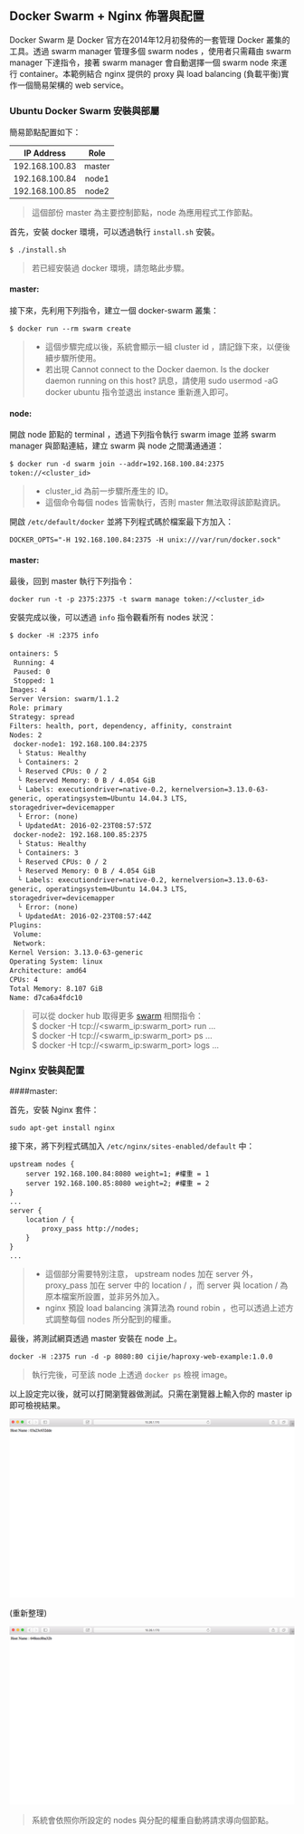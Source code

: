 ## Docker Swarm + Nginx 佈署與配置

Docker Swarm 是 Docker 官方在2014年12月初發佈的一套管理 Docker 叢集的工具。透過 swarm manager 管理多個 swarm nodes ，使用者只需藉由 swarm manager 下達指令，接著 swarm manager 會自動選擇一個 swarm node 來運行 container。本範例結合 nginx 提供的 proxy 與 load balancing (負載平衡)實作一個簡易架構的 web service。


### Ubuntu Docker Swarm 安裝與部屬

簡易節點配置如下：

| IP Address    | Role   |
|:-------------:|:------:|
| 192.168.100.83| master |
| 192.168.100.84| node1  |
| 192.168.100.85| node2  |

> 這個部份 master 為主要控制節點，node 為應用程式工作節點。


首先，安裝 docker 環境，可以透過執行 `install.sh` 安裝。

```
$ ./install.sh
```
> 若已經安裝過 docker 環境，請忽略此步驟。

#### master:

接下來，先利用下列指令，建立一個 docker-swarm 叢集：

```
$ docker run --rm swarm create
```

> * 這個步驟完成以後，系統會顯示一組 cluster id ，請記錄下來，以便後續步驟所使用。
> * 若出現 Cannot connect to the Docker daemon. Is the docker daemon running on this host? 訊息，請使用 sudo usermod -aG docker ubuntu 指令並退出 instance 重新進入即可。

#### node:

開啟 node 節點的 terminal ，透過下列指令執行 swarm image 並將 swarm manager 與節點連結，建立 swarm 與 node 之間溝通通道：

```
$ docker run -d swarm join --addr=192.168.100.84:2375 token://<cluster_id>
```

> + cluster_id 為前一步驟所產生的 ID。
> + 這個命令每個 nodes 皆需執行，否則 master 無法取得該節點資訊。

開啟 `/etc/default/docker` 並將下列程式碼於檔案最下方加入：

```
DOCKER_OPTS="-H 192.168.100.84:2375 -H unix:///var/run/docker.sock"
```

#### master:

最後，回到 master 執行下列指令：

```
docker run -t -p 2375:2375 -t swarm manage token://<cluster_id>
```

安裝完成以後，可以透過 `info` 指令觀看所有 nodes 狀況：

```
$ docker -H :2375 info

ontainers: 5
 Running: 4
 Paused: 0
 Stopped: 1
Images: 4
Server Version: swarm/1.1.2
Role: primary
Strategy: spread
Filters: health, port, dependency, affinity, constraint
Nodes: 2
 docker-node1: 192.168.100.84:2375
  └ Status: Healthy
  └ Containers: 2
  └ Reserved CPUs: 0 / 2
  └ Reserved Memory: 0 B / 4.054 GiB
  └ Labels: executiondriver=native-0.2, kernelversion=3.13.0-63-generic, operatingsystem=Ubuntu 14.04.3 LTS, storagedriver=devicemapper
  └ Error: (none)
  └ UpdatedAt: 2016-02-23T08:57:57Z
 docker-node2: 192.168.100.85:2375
  └ Status: Healthy
  └ Containers: 3
  └ Reserved CPUs: 0 / 2
  └ Reserved Memory: 0 B / 4.054 GiB
  └ Labels: executiondriver=native-0.2, kernelversion=3.13.0-63-generic, operatingsystem=Ubuntu 14.04.3 LTS, storagedriver=devicemapper
  └ Error: (none)
  └ UpdatedAt: 2016-02-23T08:57:44Z
Plugins:
 Volume:
 Network:
Kernel Version: 3.13.0-63-generic
Operating System: linux
Architecture: amd64
CPUs: 4
Total Memory: 8.107 GiB
Name: d7ca6a4fdc10
```

> 可以從 docker hub 取得更多 [swarm](https://hub.docker.com/_/swarm/) 相關指令： <br />
> $ docker -H tcp://\<swarm_ip:swarm_port\> run ...<br />
> $ docker -H tcp://\<swarm_ip:swarm_port\> ps ...<br />
> $ docker -H tcp://\<swarm_ip:swarm_port\> logs ...<br />

### Nginx 安裝與配置

####master:

首先，安裝 Nginx 套件：

```
sudo apt-get install nginx
```

接下來，將下列程式碼加入 `/etc/nginx/sites-enabled/default` 中：

```
upstream nodes {
    server 192.168.100.84:8080 weight=1; #權重 = 1
    server 192.168.100.85:8080 weight=2; #權重 = 2
}
...
server {
	location / {
		proxy_pass http://nodes;	
	}
}
...
```

> + 這個部分需要特別注意， upstream nodes 加在 server 外，proxy_pass 加在 server 中的 location / ，而 server 與 location / 為原本檔案所設置，並非另外加入。 
> + nginx 預設 load balancing 演算法為 round robin ，也可以透過上述方式調整每個 nodes 所分配到的權重。

最後，將測試網頁透過 master 安裝在 node 上。

```
docker -H :2375 run -d -p 8080:80 cijie/haproxy-web-example:1.0.0
```

> 執行完後，可至該 node 上透過 `docker ps` 檢視 image。

以上設定完以後，就可以打開瀏覽器做測試。只需在瀏覽器上輸入你的 master ip 即可檢視結果。

![](./screenshots/first.png)

(重新整理)

![](./screenshots/second.png)

> 系統會依照你所設定的 nodes 與分配的權重自動將請求導向個節點。
